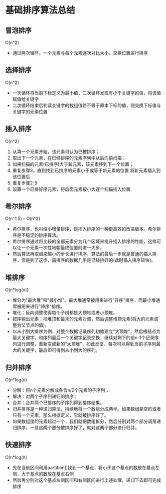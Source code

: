 # 基础排序算法总结

## 冒泡排序

O(n^2)

- 通过两次循环，一个元素与每个元素逐次对比大小，交换位置进行排序

## 选择排序

O(n^2)

- 一次循环将当前下标定义为最小值，二次循环发现有小于关键字的值，将该值赋值给关键字
- 二次循环结束后判读关键字的数组值若不等于原本下标的值，则交换下标值与关键字的元素位置

## 插入排序

  O(n^2)

1. 从第一个元素开始，该元素可认为已被排序；  
2. 取出下一个元素，在已经排序的元素序列中从后向前扫描； 
3. 如果扫描的元素(已排序)大于新元素，该元素移到下一个位置；  
4. 重复步骤3，直到找到已排序的元素小于或等于新元素的位置  将新元素插入到该位置后  
5. 重复步骤2-5  
6. 设置一个已排好序元素，将后面元素按小大逐个扫描插入位置

## 希尔排序

O(n^1.5) - O(n^2)

- 希尔排序，也叫缩小增量排序，是插入排序的一种更高效的改进版本。希尔排序是不稳定的排序算法。
- 希尔排序通过将比较的全部元素分为几个区域来提升插入排序的性能，这样可以让一个元素一次性地朝最终位置前进一大步。
- 然后算法再取越来越小的步长进行排序，算法的最后一步就是普通的插入排序，但是到了这步，需排序的数据几乎是已经排好的(此时插入排序较快)。

## 堆排序

O(n*log(n))

- 堆分为"最大堆"和"最小堆"。最大堆通常被用来进行"升序"排序，而最小堆通常被用来进行"降序"排序。       
- 堆化：反向调整使得每个子树都是大顶堆或者小顶堆。    
- 按序输出元素：把堆顶和最末的元素对调，然后调整堆顶元素(将大的元素调整为父节点的值)。     
-  以从小到大排序为例，对整个数据记录序列初始建立“大顶堆”，然后根结点为最大关键字，和序列最后一个关键字记录交换，继续对剩下的前n-1个记录序列进行调整，重新变成新的“大顶堆”，如此反复，每次可以得到当前子序列最大的关键字，最后即可得到从小到大的序列。

## 归并排序

O(n*log(n)

- 分解：将n个元素分解成各含n/2个元素的子序列；    
- 解决：对两个子序列递归的排序；   
- 合并：合并两个已排序的子序列得到排序结果。      
- 归并排序是一种递归算法，持续地将一个数组分成两半。如果数组是空的或者只有一个元素，那么根据定义，它就被排序好了。
- 如果数组里的元素超过一个，我们就把数组拆分，然后分别对两个部分调用递归排序，一旦这两个部分被排序好了，就对这两个部分进行归并。

## 快速排序

O(n*log(n)

- 先在当前区间利用partition()找到一个基点，将小于这个基点的数放在基点左侧，大于基点的数放在基点右侧    
- 然后再分别对这个基点左侧区间和右侧区间进行上述处理，递归下去即可完成排序